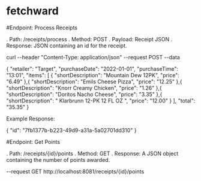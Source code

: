 # fetchward

#Endpoint: Process Receipts

. Path: /receipts/process
. Method: POST
. Payload: Receipt JSON
. Response: JSON containing an id for the receipt.


curl --header "Content-Type: application/json" --request POST --data 

{
  "retailer": "Target",
  "purchaseDate": "2022-01-01",
  "purchaseTime": "13:01",
  "items": [
    {
      "shortDescription": "Mountain Dew 12PK",
      "price": "6.49"
    },{
      "shortDescription": "Emils Cheese Pizza",
      "price": "12.25"
    },{
      "shortDescription": "Knorr Creamy Chicken",
      "price": "1.26"
    },{
      "shortDescription": "Doritos Nacho Cheese",
      "price": "3.35"
    },{
      "shortDescription": "   Klarbrunn 12-PK 12 FL OZ  ",
      "price": "12.00"
    }
  ],
  "total": "35.35"
}

Example Response:

{ "id": "7fb1377b-b223-49d9-a31a-5a02701dd310" }


#Endpoint: Get Points

. Path: /receipts/{id}/points
. Method: GET
. Response: A JSON object containing the number of points awarded. 

--request GET http://localhost:8081/receipts/{id}/points
